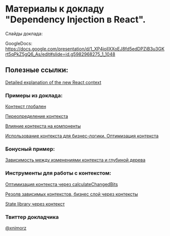 # Материалы к докладу "Dependency Injection в React".

Слайды доклада: 

GoogleDocs: 
https://docs.google.com/presentation/d/1_XP4jollXXoEJ8fd5edDPZiB3u3GKrt5qPkZ5gQ6_As/edit#slide=id.g5982968275_1_1048

## Полезные ссылки:

[Detailed explanation of the new React context](https://hackernoon.com/detailed-explanation-of-the-new-react-context-7d3c71185163)

### Примеры из доклада:

[Контекст глобален](https://codesandbox.io/s/context-is-global-2qssv)

[Переопределение контекста](https://codesandbox.io/s/override-context-pig1x)

[Влияние контекста на компоненты](https://codesandbox.io/s/context-influences-to-components-jsmeu)

[Использование контекста для бизнес-логики. Оптимизация контекста](https://codesandbox.io/s/contextoptimizationfordatalayer-2qnvt)

### Бонусный пример:

[Зависимость между изменениями контекста и глубиной дерева](https://codesandbox.io/s/context-propagation-base-4ymjf)

### Инструменты для работы с контекстом:

[Оптимизация контекста через calculateChangedBits](https://github.com/theKashey/react-shallow-context)

[Резолв зависимых контекстов, бизнес слой через контексты](https://github.com/xnimorz/react-providers)

[State library через контекст](https://github.com/diegohaz/constate)

### Твиттер докладчика

[@xnimorz](https://twitter.com/xnimorz)
